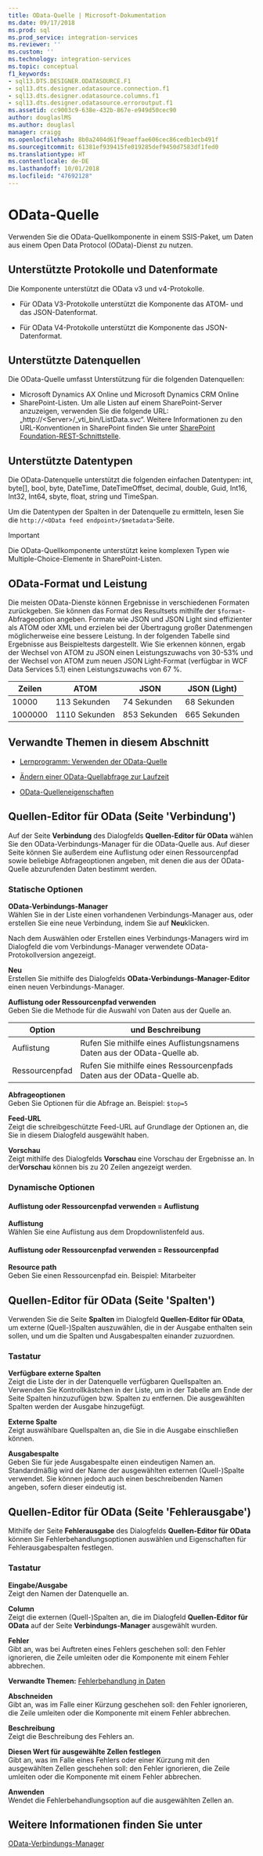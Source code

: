 ```yaml
---
title: OData-Quelle | Microsoft-Dokumentation
ms.date: 09/17/2018
ms.prod: sql
ms.prod_service: integration-services
ms.reviewer: ''
ms.custom: ''
ms.technology: integration-services
ms.topic: conceptual
f1_keywords:
- sql13.DTS.DESIGNER.ODATASOURCE.F1
- sql13.dts.designer.odatasource.connection.f1
- sql13.dts.designer.odatasource.columns.f1
- sql13.dts.designer.odatasource.erroroutput.f1
ms.assetid: cc9003c9-638e-432b-867e-e949d50cec90
author: douglaslMS
ms.author: douglasl
manager: craigg
ms.openlocfilehash: 8b0a2404d61f9eaeffae606cec86cedb1ecb491f
ms.sourcegitcommit: 61381ef939415fe019285def9450d7583df1fed0
ms.translationtype: HT
ms.contentlocale: de-DE
ms.lasthandoff: 10/01/2018
ms.locfileid: "47692128"
---
```

# <a name="odata-source"></a>OData-Quelle
Verwenden Sie die OData-Quellkomponente in einem SSIS-Paket, um Daten aus einem Open Data Protocol (OData)-Dienst zu nutzen.

## <a name="supported-protocols-and-data-formats"></a>Unterstützte Protokolle und Datenformate

Die Komponente unterstützt die OData v3 und v4-Protokolle.  
  
-   Für OData V3-Protokolle unterstützt die Komponente das ATOM- und das JSON-Datenformat.  
  
-   Für OData V4-Protokolle unterstützt die Komponente das JSON-Datenformat.  

## <a name="supported-data-sources"></a>Unterstützte Datenquellen

Die OData-Quelle umfasst Unterstützung für die folgenden Datenquellen:
-   Microsoft Dynamics AX Online und Microsoft Dynamics CRM Online
-   SharePoint-Listen. Um alle Listen auf einem SharePoint-Server anzuzeigen, verwenden Sie die folgende URL: „http://\<Server>/_vti_bin/ListData.svc“. Weitere Informationen zu den URL-Konventionen in SharePoint finden Sie unter [SharePoint Foundation-REST-Schnittstelle](http://msdn.microsoft.com/library/ff521587.aspx).

## <a name="supported-data-types"></a>Unterstützte Datentypen

Die OData-Datenquelle unterstützt die folgenden einfachen Datentypen: int, byte[], bool, byte, DateTime, DateTimeOffset, decimal, double, Guid, Int16, Int32, Int64, sbyte, float, string und TimeSpan.

Um die Datentypen der Spalten in der Datenquelle zu ermitteln, lesen Sie die `http://<OData feed endpoint>/$metadata`-Seite.

> [!IMPORTANT]
> Die OData-Quellkomponente unterstützt keine komplexen Typen wie Multiple-Choice-Elemente in SharePoint-Listen.

## <a name="odata-format-and-performance"></a>OData-Format und Leistung
 Die meisten OData-Dienste können Ergebnisse in verschiedenen Formaten zurückgeben. Sie können das Format des Resultsets mithilfe der `$format`-Abfrageoption angeben. Formate wie JSON und JSON Light sind effizienter als ATOM oder XML und erzielen bei der Übertragung großer Datenmengen möglicherweise eine bessere Leistung. In der folgenden Tabelle sind Ergebnisse aus Beispieltests dargestellt. Wie Sie erkennen können, ergab der Wechsel von ATOM zu JSON einen Leistungszuwachs von 30-53% und der Wechsel von ATOM zum neuen JSON Light-Format (verfügbar in WCF Data Services 5.1) einen Leistungszuwachs von 67 %.  
  
|Zeilen|ATOM|JSON|JSON (Light)|  
|-|-|-|-|  
|10000|113 Sekunden|74 Sekunden|68 Sekunden|  
|1000000|1110 Sekunden|853 Sekunden|665 Sekunden|  
  
## <a name="related-topics-in-this-section"></a>Verwandte Themen in diesem Abschnitt  
  
-   [Lernprogramm: Verwenden der OData-Quelle](../../integration-services/data-flow/tutorial-using-the-odata-source.md)  
  
-   [Ändern einer OData-Quellabfrage zur Laufzeit](../../integration-services/data-flow/modify-odata-source-query-at-runtime.md)  
  
-   [OData-Quelleneigenschaften](../../integration-services/data-flow/odata-source-properties.md)  
  
## <a name="odata-source-editor-connection-page"></a>Quellen-Editor für OData (Seite 'Verbindung')
  Auf der Seite **Verbindung** des Dialogfelds **Quellen-Editor für OData** wählen Sie den OData-Verbindungs-Manager für die OData-Quelle aus. Auf dieser Seite können Sie außerdem eine Auflistung oder einen Ressourcenpfad sowie beliebige Abfrageoptionen angeben, mit denen die aus der OData-Quelle abzurufenden Daten bestimmt werden. 
  
### <a name="static-options"></a>Statische Optionen  
 **OData-Verbindungs-Manager**  
 Wählen Sie in der Liste einen vorhandenen Verbindungs-Manager aus, oder erstellen Sie eine neue Verbindung, indem Sie auf **Neu**klicken.  
  
 Nach dem Auswählen oder Erstellen eines Verbindungs-Managers wird im Dialogfeld die vom Verbindungs-Manager verwendete OData-Protokollversion angezeigt.  
  
 **Neu**  
 Erstellen Sie mithilfe des Dialogfelds **OData-Verbindungs-Manager-Editor** einen neuen Verbindungs-Manager.  
  
 **Auflistung oder Ressourcenpfad verwenden**  
 Geben Sie die Methode für die Auswahl von Daten aus der Quelle an.  
  
|Option|und Beschreibung|  
|------------|-----------------|  
|Auflistung|Rufen Sie mithilfe eines Auflistungsnamens Daten aus der OData-Quelle ab.|  
|Ressourcenpfad|Rufen Sie mithilfe eines Ressourcenpfads Daten aus der OData-Quelle ab.|  
  
 **Abfrageoptionen**  
 Geben Sie Optionen für die Abfrage an. Beispiel: `$top=5` 
  
 **Feed-URL**  
 Zeigt die schreibgeschützte Feed-URL auf Grundlage der Optionen an, die Sie in diesem Dialogfeld ausgewählt haben.  
  
 **Vorschau**  
 Zeigt mithilfe des Dialogfelds **Vorschau** eine Vorschau der Ergebnisse an. In der**Vorschau** können bis zu 20 Zeilen angezeigt werden.  
  
### <a name="dynamic-options"></a>Dynamische Optionen  
  
#### <a name="use-collection-or-resource-path--collection"></a>Auflistung oder Ressourcenpfad verwenden = Auflistung  
 **Auflistung**  
 Wählen Sie eine Auflistung aus dem Dropdownlistenfeld aus.  
  
#### <a name="use-collection-or-resource-path--resource-path"></a>Auflistung oder Ressourcenpfad verwenden = Ressourcenpfad  
 **Resource path**  
 Geben Sie einen Ressourcenpfad ein. Beispiel: Mitarbeiter  
  
## <a name="odata-source-editor-columns-page"></a>Quellen-Editor für OData (Seite 'Spalten')
  Verwenden Sie die Seite **Spalten** im Dialogfeld **Quellen-Editor für OData**, um externe (Quell-)Spalten auszuwählen, die in der Ausgabe enthalten sein sollen, und um die Spalten und Ausgabespalten einander zuzuordnen.  
  
### <a name="options"></a>Tastatur  
 **Verfügbare externe Spalten**  
 Zeigt die Liste der in der Datenquelle verfügbaren Quellspalten an. Verwenden Sie Kontrollkästchen in der Liste, um in der Tabelle am Ende der Seite Spalten hinzuzufügen bzw. Spalten zu entfernen. Die ausgewählten Spalten werden der Ausgabe hinzugefügt.  
  
 **Externe Spalte**  
 Zeigt auswählbare Quellspalten an, die Sie in die Ausgabe einschließen können.  
  
 **Ausgabespalte**  
 Geben Sie für jede Ausgabespalte einen eindeutigen Namen an. Standardmäßig wird der Name der ausgewählten externen (Quell-)Spalte verwendet. Sie können jedoch auch einen beschreibenden Namen angeben, sofern dieser eindeutig ist.  
  
## <a name="odata-source-editor-error-output-page"></a>Quellen-Editor für OData (Seite 'Fehlerausgabe')
  Mithilfe der Seite **Fehlerausgabe** des Dialogfelds **Quellen-Editor für OData** können Sie Fehlerbehandlungsoptionen auswählen und Eigenschaften für Fehlerausgabespalten festlegen.  
  
### <a name="options"></a>Tastatur  
 **Eingabe/Ausgabe**  
 Zeigt den Namen der Datenquelle an.  
  
 **Column**  
 Zeigt die externen (Quell-)Spalten an, die im Dialogfeld **Quellen-Editor für OData** auf der Seite **Verbindungs-Manager** ausgewählt wurden.  
  
 **Fehler**  
 Gibt an, was bei Auftreten eines Fehlers geschehen soll: den Fehler ignorieren, die Zeile umleiten oder die Komponente mit einem Fehler abbrechen.  
  
 **Verwandte Themen:** [Fehlerbehandlung in Daten](../../integration-services/data-flow/error-handling-in-data.md)  
  
 **Abschneiden**  
 Gibt an, was im Falle einer Kürzung geschehen soll: den Fehler ignorieren, die Zeile umleiten oder die Komponente mit einem Fehler abbrechen.  
  
 **Beschreibung**  
 Zeigt die Beschreibung des Fehlers an.  
  
 **Diesen Wert für ausgewählte Zellen festlegen**  
 Gibt an, was im Falle eines Fehlers oder einer Kürzung mit den ausgewählten Zellen geschehen soll: den Fehler ignorieren, die Zeile umleiten oder die Komponente mit einem Fehler abbrechen.  
  
 **Anwenden**  
 Wendet die Fehlerbehandlungsoption auf die ausgewählten Zellen an.  
  
## <a name="see-also"></a>Weitere Informationen finden Sie unter  
 [OData-Verbindungs-Manager](../../integration-services/connection-manager/odata-connection-manager.md)  
  
  
